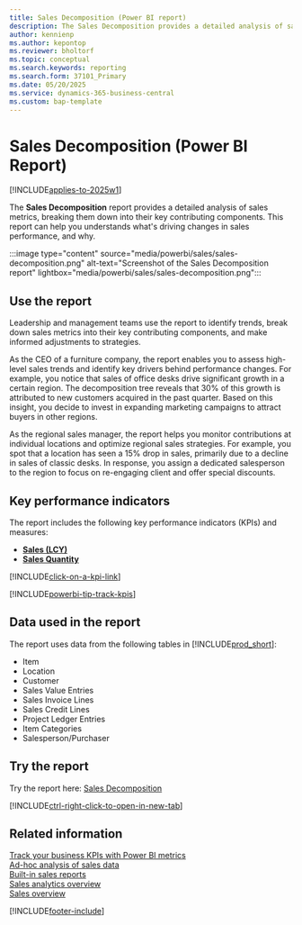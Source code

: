 ```yaml
---
title: Sales Decomposition (Power BI report)
description: The Sales Decomposition provides a detailed analysis of sales metrics, breaking them down into their key contributing components. This report empowers users to understand what is driving changes in sales performance and why.
author: kennienp
ms.author: kepontop
ms.reviewer: bholtorf
ms.topic: conceptual
ms.search.keywords: reporting
ms.search.form: 37101_Primary
ms.date: 05/20/2025
ms.service: dynamics-365-business-central
ms.custom: bap-template
---
```


# Sales Decomposition (Power BI Report)

[!INCLUDE[applies-to-2025w1](includes/applies-to-2025w1.md)]

The **Sales Decomposition** report provides a detailed analysis of sales metrics, breaking them down into their key contributing components. This report can help you understands what's driving changes in sales performance, and why.

:::image type="content" source="media/powerbi/sales/sales-decomposition.png" alt-text="Screenshot of the Sales Decomposition report" lightbox="media/powerbi/sales/sales-decomposition.png":::

## Use the report

Leadership and management teams use the report to identify trends, break down sales metrics into their key contributing components, and make informed adjustments to strategies.

As the CEO of a furniture company, the report enables you to assess high-level sales trends and identify key drivers behind performance changes. For example, you notice that sales of office desks drive significant growth in a certain region. The decomposition tree reveals that 30% of this growth is attributed to new customers acquired in the past quarter. Based on this insight, you decide to invest in expanding marketing campaigns to attract buyers in other regions.

As the regional sales manager, the report helps you monitor contributions at individual locations and optimize regional sales strategies. For example, you spot that a location has seen a 15% drop in sales, primarily due to a decline in sales of classic desks. In response, you assign a dedicated salesperson to the region to focus on re-engaging client and offer special discounts.

## Key performance indicators

The report includes the following key performance indicators (KPIs) and measures:

- [**Sales (LCY)**](sales-powerbi-sales-kpis.md#sales-lcy)
- [**Sales Quantity**](sales-powerbi-sales-kpis.md#sales-quantity)

[!INCLUDE[click-on-a-kpi-link](includes/click-on-a-kpi-link.md)]

[!INCLUDE[powerbi-tip-track-kpis](includes/powerbi-tip-track-kpis.md)]

## Data used in the report

The report uses data from the following tables in [!INCLUDE[prod_short](includes/prod_short.md)]:

- Item
- Location
- Customer
- Sales Value Entries
- Sales Invoice Lines
- Sales Credit Lines
- Project Ledger Entries
- Item Categories
- Salesperson/Purchaser

## Try the report

Try the report here: [Sales Decomposition](https://businesscentral.dynamics.com?page=37101)

[!INCLUDE[ctrl-right-click-to-open-in-new-tab](includes/ctrl-right-click-to-open-in-new-tab.md)]

## Related information

[Track your business KPIs with Power BI metrics](track-kpis-with-power-bi-metrics.md)  
[Ad-hoc analysis of sales data](ad-hoc-analysis-sales.md)  
[Built-in sales reports](sales-reports.md)  
[Sales analytics overview](sales-analytics-overview.md)  
[Sales overview](sales-manage-sales.md)  

[!INCLUDE[footer-include](includes/footer-banner.md)]
